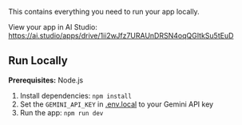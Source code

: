 
This contains everything you need to run your app locally.

View your app in AI Studio: https://ai.studio/apps/drive/1ii2wJfz7URAUnDRSN4oqQGItkSu5tEuD

## Run Locally

**Prerequisites:**  Node.js


1. Install dependencies:
   `npm install`
2. Set the `GEMINI_API_KEY` in [.env.local](.env.local) to your Gemini API key
3. Run the app:
   `npm run dev`
